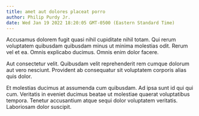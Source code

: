 ```yaml
---
title: amet aut dolores placeat porro
author: Philip Purdy Jr.
date: Wed Jan 19 2022 18:20:05 GMT-0500 (Eastern Standard Time)
---
```

Accusamus dolorem fugit quasi nihil cupiditate nihil totam. Qui rerum voluptatem quibusdam quibusdam minus ut minima molestias odit. Rerum vel et ea. Omnis explicabo ducimus. Omnis enim dolor facere.

 Aut consectetur velit. Quibusdam velit reprehenderit rem cumque dolorum aut vero nesciunt. Provident ab consequatur sit voluptatem corporis alias quis dolor.

 Et molestias ducimus at assumenda cum quibusdam. Ad ipsa sunt id qui qui cum. Veritatis in eveniet ducimus beatae ut molestiae quaerat voluptatibus tempora. Tenetur accusantium atque sequi dolor voluptatem veritatis. Laboriosam dolor suscipit.